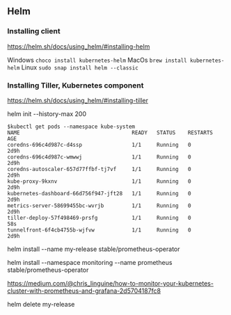 
## Helm

### Installing client

https://helm.sh/docs/using_helm/#installing-helm


Windows
`choco install kubernetes-helm`
MacOs
`brew install kubernetes-helm`
Linux
`sudo snap install helm --classic`

### Installing Tiller, Kubernetes component

https://helm.sh/docs/using_helm/#installing-tiller

helm init --history-max 200

```
$kubectl get pods --namespace kube-system
NAME                                    READY   STATUS    RESTARTS   AGE
coredns-696c4d987c-d4ssp                1/1     Running   0          2d9h
coredns-696c4d987c-wmwwj                1/1     Running   0          2d9h
coredns-autoscaler-657d77ffbf-tj7vf     1/1     Running   0          2d9h
kube-proxy-9kxnv                        1/1     Running   0          2d9h
kubernetes-dashboard-66d756f947-jft28   1/1     Running   0          2d9h
metrics-server-58699455bc-wvrjb         1/1     Running   0          2d9h
tiller-deploy-57f498469-prsfg           1/1     Running   0          58s
tunnelfront-6f4cb4755b-wjfvw            1/1     Running   0          2d9h
```

helm install --name my-release stable/prometheus-operator

 helm install --namespace monitoring --name prometheus stable/prometheus-operator

https://medium.com/@chris_linguine/how-to-monitor-your-kubernetes-cluster-with-prometheus-and-grafana-2d5704187fc8

helm delete my-release